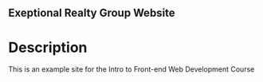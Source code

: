 Exeptional Realty Group Website
---

# Description

This is an example site for the Intro to Front-end Web Development Course 